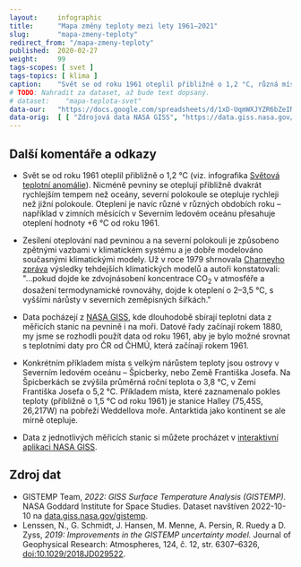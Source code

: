 ```yaml
---
layout:     infographic
title:      "Mapa změny teploty mezi lety 1961–2021"
slug:       "mapa-zmeny-teploty"
redirect_from: "/mapa-zmeny-teploty"
published:  2020-02-27
weight:     99
tags-scopes: [ svet ]
tags-topics: [ klima ]
caption:    "Svět se od roku 1961 oteplil přibližně o 1,2 °C, různá místa se ale oteplují různou rychlostí. Zatímco pro většinu oceánů nepřesáhlo oteplení 0,8 °C, většina pevniny se otepluje rychleji. K největšímu oteplení, které za posledních 60 let přesáhlo 5 °C, dochází v Severním ledovém oceánu."
# TODO: Nahradit za dataset, až bude text dopsaný.
# dataset:    "mapa-teplota-svet"
data-our:   "https://docs.google.com/spreadsheets/d/1xD-UqmWXJYZR6bZeINyq_7P0n3R37cKYi0SS_Zbdq6k/edit?usp=sharing"
data-orig:  [ [ "Zdrojová data NASA GISS", "https://data.giss.nasa.gov/gistemp/maps/index_v4.html" ] ]
---
```


## Další komentáře a odkazy

* Svět se od roku 1961 oteplil přibližně o 1,2 °C (viz. infografika [Světová teplotní anomálie](/infografiky/teplotni-anomalie)). Nicméně  pevniny se oteplují přibližně dvakrát rychlejším tempem než oceány, severní polokoule se otepluje rychleji než jižní polokoule. Oteplení je navíc různé v různých obdobích roku – například v zimních měsících v Severním ledovém oceánu přesahuje oteplení hodnoty +6 °C od roku 1961.

* Zesílení oteplování nad pevninou a na severní polokouli je způsobeno zpětnými vazbami v klimatickém systému a je dobře modelováno současnými klimatickými modely. Už v roce 1979 shrnovala [Charneyho zpráva](/studie/1979-charneyho-zprava) výsledky tehdejších klimatických modelů a autoři konstatovali: "…pokud dojde ke zdvojnásobení koncentrace CO<sub>2</sub> v atmosféře a dosažení termodynamické rovnováhy, dojde k oteplení o 2–3,5 °C, s vyššími nárůsty v severních zeměpisných šířkách."

* Data pocházejí z [NASA GISS](https://data.giss.nasa.gov/gistemp/), kde dlouhodobě sbírají teplotní data z měřicích stanic na pevnině i na moři. Datové řady začínají rokem 1880, my jsme se rozhodli použít data od roku 1961, aby je bylo možné srovnat s teplotními daty pro ČR od ČHMÚ, která začínají rokem 1961.

* Konkrétním příkladem místa s velkým nárůstem teploty jsou ostrovy v Severním ledovém oceánu – Špicberky, nebo Země Františka Josefa. Na Špicberkách se zvýšila průměrná roční teplota o 3,8 °C, v Zemi Františka Josefa o 5,2 °C. Příkladem místa, které zaznamenalo pokles teploty  (přibližně o 1,5 °C od roku 1961) je stanice Halley (75,45S, 26,217W) na pobřeží Weddellova moře. Antarktida jako kontinent se ale mírně otepluje.

* Data z jednotlivých měřicích stanic si můžete procházet v [interaktivní aplikaci NASA GISS](https://data.giss.nasa.gov/gistemp/station_data_v4_globe/).

## Zdroj dat

* GISTEMP Team, _2022: GISS Surface Temperature Analysis (GISTEMP)._ NASA Goddard Institute for Space Studies. Dataset navštíven 2022-10-10 na [data.giss.nasa.gov/gistemp](https://data.giss.nasa.gov/gistemp/).
* Lenssen, N., G. Schmidt, J. Hansen, M. Menne, A. Persin, R. Ruedy a D. Zyss, _2019: Improvements in the GISTEMP uncertainty model._ Journal of Geophysical Research: Atmospheres, 124, č. 12, str. 6307–6326, [doi:10.1029/2018JD029522](http://dx.doi.org/10.1029/2018JD029522).
